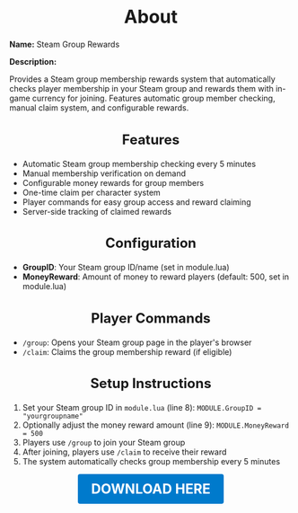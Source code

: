 <h1 style="text-align:center; font-size:2rem; font-weight:bold;">About</h1>

**Name:**
Steam Group Rewards

**Description:**

Provides a Steam group membership rewards system that automatically checks player membership in your Steam group and rewards them with in-game currency for joining. Features automatic group member checking, manual claim system, and configurable rewards.

<h2 style="text-align:center; font-size:1.5rem; font-weight:bold;">Features</h2>

- Automatic Steam group membership checking every 5 minutes
- Manual membership verification on demand
- Configurable money rewards for group members
- One-time claim per character system
- Player commands for easy group access and reward claiming
- Server-side tracking of claimed rewards

<h2 style="text-align:center; font-size:1.5rem; font-weight:bold;">Configuration</h2>

- **GroupID**: Your Steam group ID/name (set in module.lua)
- **MoneyReward**: Amount of money to reward players (default: 500, set in module.lua)

<h2 style="text-align:center; font-size:1.5rem; font-weight:bold;">Player Commands</h2>

- `/group`: Opens your Steam group page in the player's browser
- `/claim`: Claims the group membership reward (if eligible)

<h2 style="text-align:center; font-size:1.5rem; font-weight:bold;">Setup Instructions</h2>

1. Set your Steam group ID in `module.lua` (line 8): `MODULE.GroupID = "yourgroupname"`
2. Optionally adjust the money reward amount (line 9): `MODULE.MoneyReward = 500`
3. Players use `/group` to join your Steam group
4. After joining, players use `/claim` to receive their reward
5. The system automatically checks group membership every 5 minutes

<p align="center"><a href="https://github.com/LiliaFramework/Modules/raw/refs/heads/gh-pages/steamgrouprewards.zip" style="display:inline-block;padding:12px 24px;font-size:1.5rem;font-weight:bold;text-decoration:none;color:#fff;background-color:var(--md-primary-fg-color,#007acc);border-radius:4px;">DOWNLOAD HERE</a></p>
